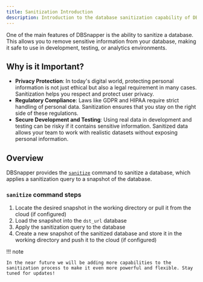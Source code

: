 ```yaml
---
title: Sanitization Introduction
description: Introduction to the database sanitization capability of DBSnapper.
---
```


One of the main features of DBSnapper is the ability to sanitize a database. This allows you to remove sensitive information from your database, making it safe to use in development, testing, or analytics environments.

## Why is it Important?

- **Privacy Protection**: In today's digital world, protecting personal information is not just ethical but also a legal requirement in many cases. Sanitization helps you respect and protect user privacy.
- **Regulatory Compliance**: Laws like GDPR and HIPAA require strict handling of personal data. Sanitization ensures that you stay on the right side of these regulations.
- **Secure Development and Testing**: Using real data in development and testing can be risky if it contains sensitive information. Sanitized data allows your team to work with realistic datasets without exposing personal information.

## Overview

DBSnapper provides the [`sanitize`](../commands/sanitize.md) command to sanitize a database, which applies a sanitization query to a snapshot of the database.

### `sanitize` command steps

1. Locate the desired snapshot in the working directory or pull it from the cloud (if configured)
2. Load the snapshot into the `dst_url` database
3. Apply the sanitization query to the database
4. Create a new snapshot of the sanitized database and store it in the working directory and push it to the cloud (if configured)

!!! note

    In the near future we will be adding more capabilities to the sanitization process to make it even more powerful and flexible. Stay tuned for updates!
